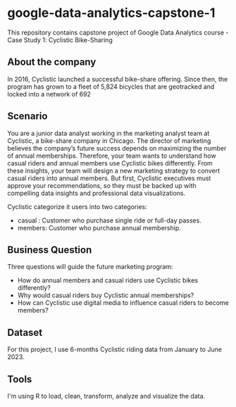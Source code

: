 # google-data-analytics-capstone-1

This repository contains capstone project of Google Data Analytics course - Case Study 1: Cyclistic Bike-Sharing

## About the company

In 2016, Cyclistic launched a successful bike-share offering. Since then, the program has grown to a fleet of 5,824 bicycles that are
geotracked and locked into a network of 692

## Scenario

You are a junior data analyst working in the marketing analyst team at Cyclistic, a bike-share company in Chicago. The director of marketing believes the company’s future success depends on maximizing the number of annual memberships. Therefore, your team wants to understand how casual riders and annual members use Cyclistic bikes differently. From these insights, your team will design a new marketing strategy to convert casual riders into annual members. But first, Cyclistic executives must approve your recommendations, so they must be backed up with compelling data insights and professional data visualizations.

Cyclistic categorize it users into two categories:

*  casual : Customer who purchase single ride or full-day passes.
*  members: Customer who purchase annual membership.

## Business Question

Three questions will guide the future marketing program:

* How do annual members and casual riders use Cyclistic bikes differently?
* Why would casual riders buy Cyclistic annual memberships?
* How can Cyclistic use digital media to influence casual riders to become members?

## Dataset

For this project, I use 6-months Cyclistic riding data from January to June 2023. 

## Tools

I'm using R to load, clean, transform, analyze and visualize the data.
